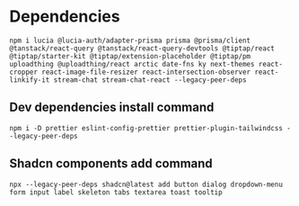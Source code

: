 # Dependencies

`npm i lucia @lucia-auth/adapter-prisma prisma @prisma/client @tanstack/react-query @tanstack/react-query-devtools @tiptap/react @tiptap/starter-kit @tiptap/extension-placeholder @tiptap/pm uploadthing @uploadthing/react arctic date-fns ky next-themes react-cropper react-image-file-resizer react-intersection-observer react-linkify-it stream-chat stream-chat-react --legacy-peer-deps`

## Dev dependencies install command

`npm i -D prettier eslint-config-prettier prettier-plugin-tailwindcss --legacy-peer-deps`

## Shadcn components add command

`npx --legacy-peer-deps shadcn@latest add button dialog dropdown-menu form input label skeleton tabs textarea toast tooltip`
